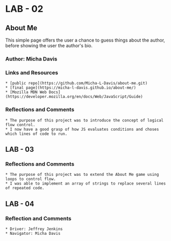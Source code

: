 # LAB - 02
## About Me

This simple page offers the user a chance to guess things about the author, before showing the user the author's bio.

### Author: Micha Davis

### Links and Resources
    * [public repo](https://github.com/Micha-L-Davis/about-me.git)
    * [final page](https://micha-l-davis.github.io/about-me/)
    * [Mozilla MDN Web Docs](https://developer.mozilla.org/en/docs/Web/JavaScript/Guide)

### Reflections and Comments
    * The purpose of this project was to introduce the concept of logical flow control.
    * I now have a good grasp of how JS evaluates conditions and choses which lines of code to run.

## LAB - 03

### Reflections and Comments
    * The purpose of this project was to extend the About Me game using loops to control flow.
    * I was able to implement an array of strings to replace several lines of repeated code.

## LAB - 04

### Reflection and Comments

    * Driver: Jeffrey Jenkins
    * Navigator: Micha Davis
